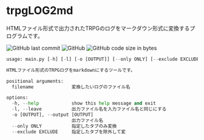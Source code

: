 # trpgLOG2md

HTMLファイル形式で出力されたTRPGのログをマークダウン形式に変換するプログラムです。

![GitHub last commit](https://img.shields.io/github/last-commit/msattova/trpgLOG2md)
![GitHub](https://img.shields.io/github/license/msattova/trpgLOG2md)
![GitHub code size in bytes](https://img.shields.io/github/languages/code-size/msattova/trpgLOG2md)

```python
usage: main.py [-h] [-l] [-o [OUTPUT]] [--only ONLY] [--exclude EXCLUDE] filename

HTMLファイル形式のTRPGログをmarkdownにするツールです。

positional arguments:
  filename              変換したいログのファイル名

options:
  -h, --help            show this help message and exit
  -l, --leave           出力ファイル名を入力ファイル名と同じにする
  -o [OUTPUT], --output [OUTPUT]
                        出力ファイル名
  --only ONLY           指定したタブのみ変換
  --exclude EXCLUDE     指定したタブを除外して変
```

